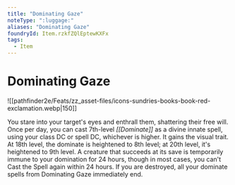 ```yaml
---
title: "Dominating Gaze"
noteType: ":luggage:"
aliases: "Dominating Gaze"
foundryId: Item.rzkfZQlEptewKXFx
tags:
  - Item
---
```


# Dominating Gaze
![[pathfinder2e/Feats/zz_asset-files/icons-sundries-books-book-red-exclamation.webp|150]]

You stare into your target's eyes and enthrall them, shattering their free will. Once per day, you can cast 7th-level _[[Dominate]]_ as a divine innate spell, using your class DC or spell DC, whichever is higher. It gains the visual trait. At 18th level, the dominate is heightened to 8th level; at 20th level, it's heightened to 9th level. A creature that succeeds at its save is temporarily immune to your domination for 24 hours, though in most cases, you can't Cast the Spell again within 24 hours. If you are destroyed, all your dominate spells from Dominating Gaze immediately end.
